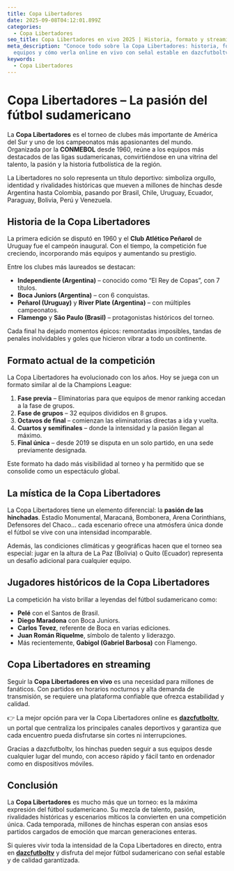 ```yaml
---
title: Copa Libertadores
date: 2025-09-08T04:12:01.899Z
categories:
  - Copa Libertadores
seo_title: Copa Libertadores en vivo 2025 | Historia, formato y streaming
meta_description: "Conoce todo sobre la Copa Libertadores: historia, formato,
  equipos y cómo verla online en vivo con señal estable en dazcfutboltv."
keywords:
  - Copa Libertadores
---
```

<!--StartFragment-->

# Copa Libertadores – La pasión del fútbol sudamericano

La **Copa Libertadores** es el torneo de clubes más importante de América del Sur y uno de los campeonatos más apasionantes del mundo. Organizada por la **CONMEBOL** desde 1960, reúne a los equipos más destacados de las ligas sudamericanas, convirtiéndose en una vitrina del talento, la pasión y la historia futbolística de la región.

La Libertadores no solo representa un título deportivo: simboliza orgullo, identidad y rivalidades históricas que mueven a millones de hinchas desde Argentina hasta Colombia, pasando por Brasil, Chile, Uruguay, Ecuador, Paraguay, Bolivia, Perú y Venezuela.

## Historia de la Copa Libertadores

La primera edición se disputó en 1960 y el **Club Atlético Peñarol** de Uruguay fue el campeón inaugural. Con el tiempo, la competición fue creciendo, incorporando más equipos y aumentando su prestigio.

Entre los clubes más laureados se destacan:

* **Independiente (Argentina)** – conocido como “El Rey de Copas”, con 7 títulos.
* **Boca Juniors (Argentina)** – con 6 conquistas.
* **Peñarol (Uruguay)** y **River Plate (Argentina)** – con múltiples campeonatos.
* **Flamengo** y **São Paulo (Brasil)** – protagonistas históricos del torneo.

Cada final ha dejado momentos épicos: remontadas imposibles, tandas de penales inolvidables y goles que hicieron vibrar a todo un continente.

## Formato actual de la competición

La Copa Libertadores ha evolucionado con los años. Hoy se juega con un formato similar al de la Champions League:

1. **Fase previa** – Eliminatorias para que equipos de menor ranking accedan a la fase de grupos.
2. **Fase de grupos** – 32 equipos divididos en 8 grupos.
3. **Octavos de final** – comienzan las eliminatorias directas a ida y vuelta.
4. **Cuartos y semifinales** – donde la intensidad y la pasión llegan al máximo.
5. **Final única** – desde 2019 se disputa en un solo partido, en una sede previamente designada.

Este formato ha dado más visibilidad al torneo y ha permitido que se consolide como un espectáculo global.

## La mística de la Copa Libertadores

La Copa Libertadores tiene un elemento diferencial: la **pasión de las hinchadas**. Estadio Monumental, Maracaná, Bombonera, Arena Corinthians, Defensores del Chaco… cada escenario ofrece una atmósfera única donde el fútbol se vive con una intensidad incomparable.

Además, las condiciones climáticas y geográficas hacen que el torneo sea especial: jugar en la altura de La Paz (Bolivia) o Quito (Ecuador) representa un desafío adicional para cualquier equipo.

## Jugadores históricos de la Copa Libertadores

La competición ha visto brillar a leyendas del fútbol sudamericano como:

* **Pelé** con el Santos de Brasil.
* **Diego Maradona** con Boca Juniors.
* **Carlos Tevez**, referente de Boca en varias ediciones.
* **Juan Román Riquelme**, símbolo de talento y liderazgo.
* Más recientemente, **Gabigol (Gabriel Barbosa)** con Flamengo.

## Copa Libertadores en streaming

Seguir la **Copa Libertadores en vivo** es una necesidad para millones de fanáticos. Con partidos en horarios nocturnos y alta demanda de transmisión, se requiere una plataforma confiable que ofrezca estabilidad y calidad.

👉 La mejor opción para ver la Copa Libertadores online es **[dazcfutboltv](https://dazcfutboltv.me/)**, un portal que centraliza los principales canales deportivos y garantiza que cada encuentro pueda disfrutarse sin cortes ni interrupciones.

Gracias a dazcfutboltv, los hinchas pueden seguir a sus equipos desde cualquier lugar del mundo, con acceso rápido y fácil tanto en ordenador como en dispositivos móviles.

## Conclusión

La **Copa Libertadores** es mucho más que un torneo: es la máxima expresión del fútbol sudamericano. Su mezcla de talento, pasión, rivalidades históricas y escenarios míticos la convierten en una competición única. Cada temporada, millones de hinchas esperan con ansias esos partidos cargados de emoción que marcan generaciones enteras.

Si quieres vivir toda la intensidad de la Copa Libertadores en directo, entra en **[dazcfutboltv](https://dazcfutboltv.me/)** y disfruta del mejor fútbol sudamericano con señal estable y de calidad garantizada.

<!--EndFragment-->
